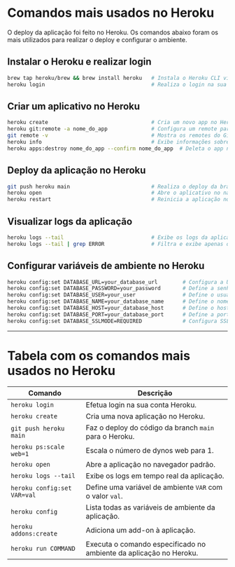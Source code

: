 
# Comandos mais usados no Heroku

O deploy da aplicação foi feito no Heroku. Os comandos abaixo foram os mais utilizados para realizar o deploy e configurar o ambiente.

## Instalar o Heroku e realizar login
```bash
brew tap heroku/brew && brew install heroku   # Instala o Heroku CLI via Homebrew
heroku login                                  # Realiza o login na sua conta Heroku
```

## Criar um aplicativo no Heroku
```bash
heroku create                                 # Cria um novo app no Heroku
heroku git:remote -a nome_do_app              # Configura um remote para o Git vinculado ao app
git remote -v                                 # Mostra os remotes do Git configurados
heroku info                                   # Exibe informações sobre o aplicativo no Heroku
heroku apps:destroy nome_do_app --confirm nome_do_app  # Deleta o app no Heroku
```

## Deploy da aplicação no Heroku
```bash
git push heroku main                          # Realiza o deploy da branch 'main' no Heroku
heroku open                                   # Abre o aplicativo no navegador
heroku restart                                # Reinicia a aplicação no Heroku
```

## Visualizar logs da aplicação
```bash
heroku logs --tail                            # Exibe os logs da aplicação em tempo real
heroku logs --tail | grep ERROR               # Filtra e exibe apenas os logs de erro
```

## Configurar variáveis de ambiente no Heroku
```bash
heroku config:set DATABASE_URL=your_database_url        # Configura a URL do banco de dados
heroku config:set DATABASE_PASSWORD=your_password       # Define a senha do banco de dados
heroku config:set DATABASE_USER=your_user               # Define o usuário do banco de dados
heroku config:set DATABASE_NAME=your_database_name      # Define o nome do banco de dados
heroku config:set DATABASE_HOST=your_database_host      # Define o host do banco de dados
heroku config:set DATABASE_PORT=your_database_port      # Define a porta do banco de dados
heroku config:set DATABASE_SSLMODE=REQUIRED             # Configura SSL para conexão segura
```

---


# Tabela com os comandos mais usados no Heroku

| Comando                     | Descrição                                                                 |
|-----------------------------|---------------------------------------------------------------------------|
| `heroku login`              | Efetua login na sua conta Heroku.                                         |
| `heroku create`             | Cria uma nova aplicação no Heroku.                                        |
| `git push heroku main`      | Faz o deploy do código da branch `main` para o Heroku.                    |
| `heroku ps:scale web=1`     | Escala o número de dynos web para 1.                                      |
| `heroku open`               | Abre a aplicação no navegador padrão.                                     |
| `heroku logs --tail`        | Exibe os logs em tempo real da aplicação.                                 |
| `heroku config:set VAR=val` | Define uma variável de ambiente `VAR` com o valor `val`.                  |
| `heroku config`             | Lista todas as variáveis de ambiente da aplicação.                        |
| `heroku addons:create`      | Adiciona um add-on à aplicação.                                           |
| `heroku run COMMAND`        | Executa o comando especificado no ambiente da aplicação no Heroku.        |